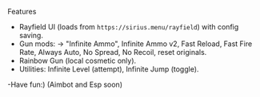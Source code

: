 Features

* Rayfield UI (loads from `https://sirius.menu/rayfield`) with config saving.
* Gun mods: → "Infinite Ammo", Infinite Ammo v2, Fast Reload, Fast Fire Rate, Always Auto, No Spread, No Recoil, reset originals.
* Rainbow Gun (local cosmetic only).
* Utilities: Infinite Level (attempt), Infinite Jump (toggle).

-Have fun:)
(Aimbot and Esp soon)
